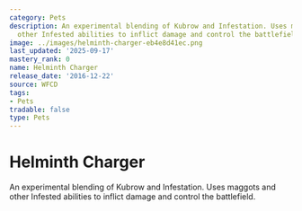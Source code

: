 ```yaml
---
category: Pets
description: An experimental blending of Kubrow and Infestation. Uses maggots and
  other Infested abilities to inflict damage and control the battlefield.
image: ../images/helminth-charger-eb4e8d41ec.png
last_updated: '2025-09-17'
mastery_rank: 0
name: Helminth Charger
release_date: '2016-12-22'
source: WFCD
tags:
- Pets
tradable: false
type: Pets
---
```


# Helminth Charger

An experimental blending of Kubrow and Infestation. Uses maggots and other Infested abilities to inflict damage and control the battlefield.

